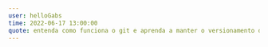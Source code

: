 ```yaml
---
user: helloGabs
time: 2022-06-17 13:00:00
quote: entenda como funciona o git e aprenda a manter o versionamento de seus códigos ou documentos
---
```

